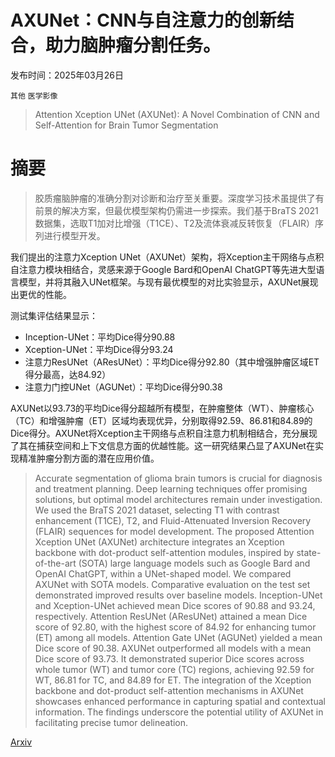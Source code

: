 # AXUNet：CNN与自注意力的创新结合，助力脑肿瘤分割任务。

发布时间：2025年03月26日

`其他` `医学影像`

> Attention Xception UNet (AXUNet): A Novel Combination of CNN and Self-Attention for Brain Tumor Segmentation

# 摘要

> 胶质瘤脑肿瘤的准确分割对诊断和治疗至关重要。深度学习技术虽提供了有前景的解决方案，但最优模型架构仍需进一步探索。我们基于BraTS 2021数据集，选取T1加对比增强（T1CE）、T2及流体衰减反转恢复（FLAIR）序列进行模型开发。

我们提出的注意力Xception UNet（AXUNet）架构，将Xception主干网络与点积自注意力模块相结合，灵感来源于Google Bard和OpenAI ChatGPT等先进大型语言模型，并将其融入UNet框架。与现有最优模型的对比实验显示，AXUNet展现出更优的性能。

测试集评估结果显示：
- Inception-UNet：平均Dice得分90.88
- Xception-UNet：平均Dice得分93.24
- 注意力ResUNet（AResUNet）：平均Dice得分92.80（其中增强肿瘤区域ET得分最高，达84.92）
- 注意力门控UNet（AGUNet）：平均Dice得分90.38

AXUNet以93.73的平均Dice得分超越所有模型，在肿瘤整体（WT）、肿瘤核心（TC）和增强肿瘤（ET）区域均表现优异，分别取得92.59、86.81和84.89的Dice得分。AXUNet将Xception主干网络与点积自注意力机制相结合，充分展现了其在捕获空间和上下文信息方面的优越性能。这一研究结果凸显了AXUNet在实现精准肿瘤分割方面的潜在应用价值。


> Accurate segmentation of glioma brain tumors is crucial for diagnosis and treatment planning. Deep learning techniques offer promising solutions, but optimal model architectures remain under investigation. We used the BraTS 2021 dataset, selecting T1 with contrast enhancement (T1CE), T2, and Fluid-Attenuated Inversion Recovery (FLAIR) sequences for model development. The proposed Attention Xception UNet (AXUNet) architecture integrates an Xception backbone with dot-product self-attention modules, inspired by state-of-the-art (SOTA) large language models such as Google Bard and OpenAI ChatGPT, within a UNet-shaped model. We compared AXUNet with SOTA models. Comparative evaluation on the test set demonstrated improved results over baseline models. Inception-UNet and Xception-UNet achieved mean Dice scores of 90.88 and 93.24, respectively. Attention ResUNet (AResUNet) attained a mean Dice score of 92.80, with the highest score of 84.92 for enhancing tumor (ET) among all models. Attention Gate UNet (AGUNet) yielded a mean Dice score of 90.38. AXUNet outperformed all models with a mean Dice score of 93.73. It demonstrated superior Dice scores across whole tumor (WT) and tumor core (TC) regions, achieving 92.59 for WT, 86.81 for TC, and 84.89 for ET. The integration of the Xception backbone and dot-product self-attention mechanisms in AXUNet showcases enhanced performance in capturing spatial and contextual information. The findings underscore the potential utility of AXUNet in facilitating precise tumor delineation.

[Arxiv](https://arxiv.org/abs/2503.20446)